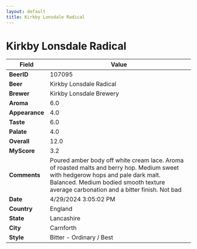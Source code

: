 ```yaml
---
layout: default
title: Kirkby Lonsdale Radical
---
```


# Kirkby Lonsdale Radical

| Field         | Value     |
|---------------|-----------|
| **BeerID** | 107095 |
| **Beer** | Kirkby Lonsdale Radical |
| **Brewer** | Kirkby Lonsdale Brewery |
| **Aroma** | 6.0 |
| **Appearance** | 4.0 |
| **Taste** | 6.0 |
| **Palate** | 4.0 |
| **Overall** | 12.0 |
| **MyScore** | 3.2 |
| **Comments** | Poured amber body off white cream lace. Aroma of roasted malts and berry hop. Medium sweet with hedgerow hops and pale dark malt. Balanced. Medium bodied smooth texture average carbonation and a bitter finish. Not bad |
| **Date** | 4/29/2024 3:05:02 PM |
| **Country** | England |
| **State** | Lancashire |
| **City** | Carnforth |
| **Style** | Bitter - Ordinary / Best |
